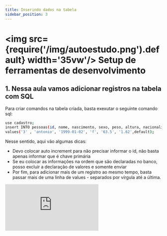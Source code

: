 ```yaml
---
title: Inserindo dados na tabela
sidebar_position: 3
---
```


# <img src={require('/img/autoestudo.png').default} width='35vw'/> Setup de ferramentas de desenvolvimento


## 1. Nessa aula vamos adicionar registros na tabela com SQL

Para criar comandos na tabela criada, basta exexutar o seguinte comando sql:

```bash
use cadastro;
insert INTO pessoas(id, nome, nascimento, sexo, peso, altura, nacionalidade)
values('3' , 'antonio', '1999-01-02', 'f', '63.5', '1.62',default);
```
Nesse sentido, aqui vão algumas dicas:

- Devo colocar auto increment para não precisar informar o id, não basta apenas informar que é chave primária
- Se eu colocar as informações na ordem que são declaradas no banco, posso excluir a declaração de valores e somente enviar
- Por fim, para adicionar mais de um registro ao mesmo tempo, basta passar mais de uma linha de values - separados por vírgula até a última.



<div style={{ textAlign: 'center' }}>
    <iframe 
        style={{
            display: 'block',
            margin: 'auto',
            width: '100%',
            height: '50vh',
        }}
        src="https://www.youtube.com/embed/NCG9niOlm40?si=cd9Ui4DNQqPVSUuk"
        frameborder="0" 
        allowFullScreen>
    </iframe>
</div>

